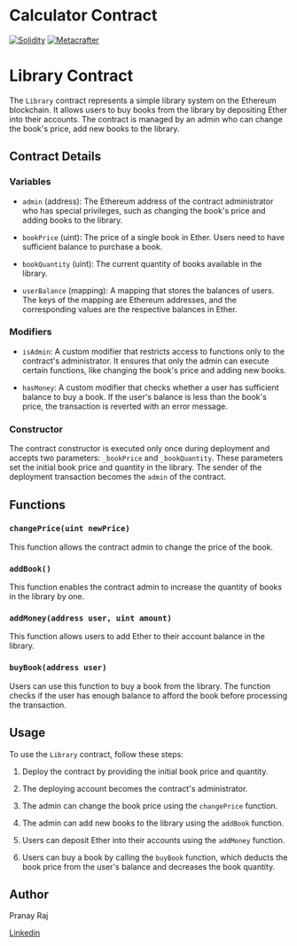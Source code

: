 # Calculator Contract
[![Solidity](https://img.shields.io/badge/Solidity-0.8.18-blue)](https://soliditylang.org/)
[![Metacrafter](https://img.shields.io/badge/Metacrafter-Amazing-orange)](https://www.metacrafters.io/)

# Library Contract

The `Library` contract represents a simple library system on the Ethereum blockchain. It allows users to buy books from the library by depositing Ether into their accounts. The contract is managed by an admin who can change the book's price, add new books to the library.

## Contract Details

### Variables

- `admin` (address): The Ethereum address of the contract administrator who has special privileges, such as changing the book's price and adding books to the library.

- `bookPrice` (uint): The price of a single book in Ether. Users need to have sufficient balance to purchase a book.

- `bookQuantity` (uint): The current quantity of books available in the library.

- `userBalance` (mapping): A mapping that stores the balances of users. The keys of the mapping are Ethereum addresses, and the corresponding values are the respective balances in Ether.

### Modifiers

- `isAdmin`: A custom modifier that restricts access to functions only to the contract's administrator. It ensures that only the admin can execute certain functions, like changing the book's price and adding new books.

- `hasMoney`: A custom modifier that checks whether a user has sufficient balance to buy a book. If the user's balance is less than the book's price, the transaction is reverted with an error message.

### Constructor

The contract constructor is executed only once during deployment and accepts two parameters: `_bookPrice` and `_bookQuantity`. These parameters set the initial book price and quantity in the library. The sender of the deployment transaction becomes the `admin` of the contract.

## Functions

### `changePrice(uint newPrice)`

This function allows the contract admin to change the price of the book.

### `addBook()`

This function enables the contract admin to increase the quantity of books in the library by one.

### `addMoney(address user, uint amount)`

This function allows users to add Ether to their account balance in the library.

### `buyBook(address user)`

Users can use this function to buy a book from the library. The function checks if the user has enough balance to afford the book before processing the transaction.

## Usage

To use the `Library` contract, follow these steps:

1. Deploy the contract by providing the initial book price and quantity.

2. The deploying account becomes the contract's administrator.

3. The admin can change the book price using the `changePrice` function.

4. The admin can add new books to the library using the `addBook` function.

5. Users can deposit Ether into their accounts using the `addMoney` function.

6. Users can buy a book by calling the `buyBook` function, which deducts the book price from the user's balance and decreases the book quantity.

## Author

Pranay Raj

[Linkedin](https://www.linkedin.com/in/masterpranay1)